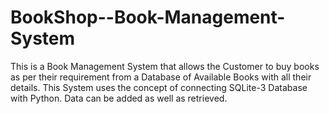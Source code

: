 # BookShop--Book-Management-System
This is a Book Management System that allows the Customer to buy books as per their requirement from a Database of Available Books with all their details. This System uses the concept of connecting SQLite-3 Database with Python. Data can be added as well as retrieved. 
